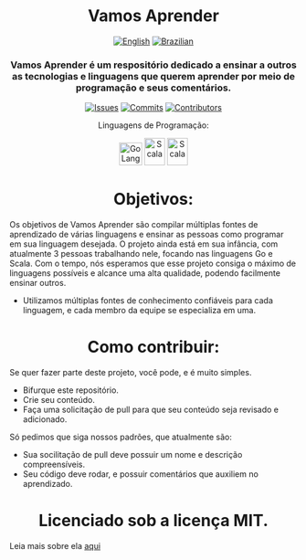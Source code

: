 <h1 align="center">
Vamos Aprender
</h1>

<p align="center">
<a href=https://github.com/MintzyG/Lets-Learn#readme>
<img alt="English" src=https://img.shields.io/badge/lang-en-%23f8c4e4?style=for-the-badge></a>
<a href=https://github.com/MintzyG/Lets-Learn#readme-pt-br>
<img alt="Brazilian" src=https://img.shields.io/badge/lang-pt--br-%23a8e4a4?style=for-the-badge></a>
</p>

<h3 align="center">
Vamos Aprender é um respositório dedicado a ensinar a outros as tecnologias e linguagens que querem aprender por meio de programação e seus comentários.
</h3>

<p align="center">
<a href=https://github.com/MintzyG/Lets-Learn/issues>
<img alt="Issues" src="https://img.shields.io/github/issues/mintzyg/lets-learn?style=flat-square"></a> 
<a href=https://github.com/MintzyG/Lets-Learn/pulls>
<img alt="Commits" src="https://img.shields.io/github/last-commit/mintzyg/lets-learn?style=flat-square"></a>
<a href=https://github.com/MintzyG/Lets-Learn/graphs/contributors>
<img alt="Contributors" src="https://img.shields.io/github/contributors/mintzyg/lets-learn?style=flat-square"></a>
</p>

<p align="center">
Linguagens de Programação:
</p>

<div>
<p align="center">
<a href=https://github.com/MintzyG/Lets-Learn/tree/main/Programming%20Languages/GOlang>
<img alt="GoLang" src=https://images.squarespace-cdn.com/content/v1/5df3d8c5d2be5962e4f87890/1627938869270-95JFU0YPSRRE8XU4TFGM/golang+icon.png width="40" height="40"></a>
<a href=https://github.com/MintzyG/Lets-Learn/tree/main/Programming%20Languages/Scala/Modules>
<img alt="Scala" src=https://i.imgur.com/DmYntZT.png width="36" height="48"></a>
<a href=https://github.com/MintzyG/Lets-Learn/tree/main/Programming%20Languages/Scala/Modules>
<img alt="Scala" src=https://raw.githubusercontent.com/aroxu/programming-languages-logos/master/src/c/c.svg width="36" height="48"></a>
</p>
</div>

<h1 align="center">
Objetivos:
</h1>

Os objetivos de Vamos Aprender são compilar múltiplas fontes de aprendizado de várias linguagens e ensinar as pessoas como programar em sua linguagem desejada.
O projeto ainda está em sua infância, com atualmente 3 pessoas trabalhando nele, focando nas linguagens Go e Scala.
Com o tempo, nós esperamos que esse projeto consiga o máximo de linguagens possíveis e alcance uma alta qualidade, podendo facilmente ensinar outros.

- Utilizamos múltiplas fontes de conhecimento confiáveis para cada linguagem, e cada membro da equipe se especializa em uma.

<h1 align="center">
Como contribuir:
</h1>

Se quer fazer parte deste projeto, você pode, e é muito simples.

- Bifurque este repositório.
- Crie seu conteúdo.
- Faça uma solicitação de pull para que seu conteúdo seja revisado e adicionado.

Só pedimos que siga nossos padrões, que atualmente são:

- Sua socilitação de pull deve possuir um nome e descrição compreensíveis. 
- Seu código deve rodar, e possuir comentários que auxiliem no aprendizado.

<h1 align="center">
Licenciado sob a licença MIT.
</h1>

Leia mais sobre ela [aqui](https://github.com/MintzyG/Lets-Learn/blob/main/LICENSE)
